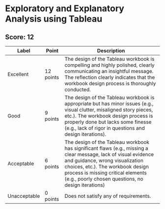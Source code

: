 # Exploratory and Explanatory Analysis using Tableau


## Score: 12

| Label  | Point | Description |
| --- | --- | --- |
| Excellent  | 12 points  | The design of the Tableau workbook is compelling and highly polished, clearly communicating an insightful message. The reflection clearly indicates that the workbook design process is thoroughly conducted.|
| Good  | 9 points  | The design of the Tableau workbook is appropriate but has minor issues (e.g., visual clutter, misaligned story pieces, etc.). The workbook design process is properly done but lacks some finesse (e.g., lack of rigor in questions and design iterations). |
| Acceptable  | 6 points  | The design of the Tableau workbook has significant flaws (e.g., missing a clear message, lack of visual evidence and guidance, wrong visualization choices, etc.). The workbook design process is missing critical elements (e.g., poorly chosen questions, no design iterations) |
| Unacceptable  | 0 points  | Does not satisfy any of requirements. |
